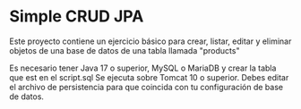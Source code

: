 # Simple CRUD JPA
Este proyecto contiene un ejercicio básico para crear, listar, editar y eliminar objetos de una base de datos de una
tabla llamada "products"

Es necesario tener Java 17 o superior, MySQL o MariaDB y crear la tabla que est en el script.sql
Se ejecuta sobre Tomcat 10 o superior.
Debes editar el archivo de persistencia para que coincida con tu configuración de base de datos.